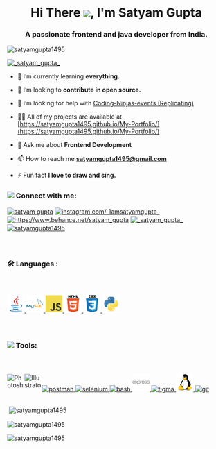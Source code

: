 <h1 align="center">Hi There <img src="https://github.com/TheDudeThatCode/TheDudeThatCode/blob/master/Assets/Hi.gif" width="29px">, I'm Satyam Gupta</h1>
<h3 align="center">A passionate frontend and java developer from India.</h3>

<p align="left"> <img src="https://komarev.com/ghpvc/?username=satyamgupta1495&label=Profile%20views&color=0e75b6&style=flat" alt="satyamgupta1495" /> </p>

<p align="left"> <a href="https://twitter.com/_satyam_gupta_" target="blank"><img src="https://img.shields.io/twitter/follow/_satyam_gupta_?logo=twitter&style=for-the-badge" alt="_satyam_gupta_" /></a>

</p>

- 🌱 I’m currently learning **everything.**

- 👯 I’m looking to  **contribute in open source.**

- 🤝 I’m looking for help with [Coding-Ninjas-events (Replicating)](https://github.com/satyamgupta1495/coding-ninjas-events)

- 👨‍💻 All of my projects are available at [https://satyamgupta1495.github.io/My-Portfolio/](https://satyamgupta1495.github.io/My-Portfolio/)

- 💬 Ask me about **Frontend Development**

- 📫 How to reach me **satyamgupta1495@gmail.com**

- ⚡ Fun fact **I love to draw and sing.**

<h3 align="left"> <img src="https://media.giphy.com/media/VgCDAzcKvsR6OM0uWg/giphy.gif" width="50"> Connect with me:</h3>
<p align="left">
<a href="https://fb.com/satyam gupta" target="blank"><img align="center" src="https://raw.githubusercontent.com/rahuldkjain/github-profile-readme-generator/master/src/images/icons/Social/facebook.svg" alt="satyam gupta" height="30" width="40" /></a>
<a href="https://instagram.com/instagram.com/_1amsatyamgupta_" target="blank"><img align="center" src="https://raw.githubusercontent.com/rahuldkjain/github-profile-readme-generator/master/src/images/icons/Social/instagram.svg" alt="instagram.com/_1amsatyamgupta_" height="30" width="40" /></a>
<a href="https://www.behance.net/https://www.behance.net/satyam_gupta" target="blank"><img align="center" src="https://raw.githubusercontent.com/rahuldkjain/github-profile-readme-generator/master/src/images/icons/Social/behance.svg" alt="https://www.behance.net/satyam_gupta" height="30" width="40" /></a>
<a href="https://twitter.com/_satyam_gupta_" target="blank"><img align="center" src="https://raw.githubusercontent.com/rahuldkjain/github-profile-readme-generator/master/src/images/icons/Social/twitter.svg" alt="_satyam_gupta_" height="30" width="40" /></a>
<a href="https://linkedin.com/in/satyamgupta1495" target="blank"><img align="center" src="https://raw.githubusercontent.com/rahuldkjain/github-profile-readme-generator/master/src/images/icons/Social/linked-in-alt.svg" alt="satyamgupta1495" height="30" width="40" /></a>
</p>


<h3 align="left" style="padding: 40px 0"> 🛠 Languages :</h3>
<p align="left">
    <a href="https://www.java.com" target="_blank"> <img src="https://raw.githubusercontent.com/devicons/devicon/master/icons/java/java-original.svg" alt="java" width="40" height="40"/> </a>
  <a href="https://www.mysql.com/" target="_blank"> <img src="https://raw.githubusercontent.com/devicons/devicon/master/icons/mysql/mysql-original-wordmark.svg" alt="mysql" width="40" height="40"/> </a>
    <a href="https://developer.mozilla.org/en-US/docs/Web/JavaScript" target="_blank"> <img src="https://raw.githubusercontent.com/devicons/devicon/master/icons/javascript/javascript-original.svg" alt="javascript" width="40" height="40"/> </a>
   <a href="https://www.w3.org/html/" target="_blank"> <img src="https://raw.githubusercontent.com/devicons/devicon/master/icons/html5/html5-original-wordmark.svg" alt="html5" width="40" height="40"/> </a> 
    <a href="https://www.w3schools.com/css/" target="_blank"> <img src="https://raw.githubusercontent.com/devicons/devicon/master/icons/css3/css3-original-wordmark.svg" alt="css3" width="40" height="40"/> </a> 
      <a href="https://www.python.org" target="_blank"> <img src="https://raw.githubusercontent.com/devicons/devicon/master/icons/python/python-original.svg" alt="python" width="40" height="40"/> </a>
       
  

<h3 align="left" style="padding: 40px 0"> <img src="https://emojis.slackmojis.com/emojis/images/1621024394/39092/cat-roll.gif?1621024394" width="28" /> Tools:</h3>

<p align="left">
  </a>  <a href="https://postman.com" target="_blank"> <img src="https://www.vectorlogo.zone/logos/getpostman/getpostman-icon.svg" alt="postman" width="40" height="40" /> </a>
  <a href="https://www.selenium.dev" target="_blank"> <img src="https://raw.githubusercontent.com/detain/svg-logos/780f25886640cef088af994181646db2f6b1a3f8/svg/selenium-logo.svg" alt="selenium" width="40" height="40"/> </a>
  <a href="https://www.gnu.org/software/bash/" target="_blank"> <img src="https://www.vectorlogo.zone/logos/gnu_bash/gnu_bash-icon.svg" alt="bash" width="40" height="40"/> </a> <a href="https://expressjs.com" target="_blank"> <img src="https://raw.githubusercontent.com/devicons/devicon/master/icons/express/express-original-wordmark.svg" alt="express" width="40" height="40"/> </a> 
  <a href="https://www.figma.com/" target="_blank"> <img src="https://www.vectorlogo.zone/logos/figma/figma-icon.svg" alt="figma" width="40" height="40"/> </a>  
  <a href="https://www.photoshop.com/en" target="_blank"> <img align="left" alt="Photoshop" width="40" height="40" src="https://upload.wikimedia.org/wikipedia/commons/thumb/a/af/Adobe_Photoshop_CC_icon.svg/1200px-Adobe_Photoshop_CC_icon.svg.png"/> </a>
  <a href="https://www.adobe.com/in/products/illustrator.html" target="_blank"> <img align="left" alt="Illustrator" width="40" height="40" src="https://upload.wikimedia.org/wikipedia/commons/f/fb/Adobe_Illustrator_CC_icon.svg"/> </a>
  <a href="https://www.linux.org/" target="_blank"> <img src="https://raw.githubusercontent.com/devicons/devicon/master/icons/linux/linux-original.svg" alt="linux" width="40" height="40"/> </a> 
<a href="https://git-scm.com/" target="_blank"> <img src="https://www.vectorlogo.zone/logos/git-scm/git-scm-icon.svg" alt="git" width="40" height="40"/> </a> 



<p>&nbsp;<img align="center"  style="margin-top : 18px"  src="https://github-readme-stats.vercel.app/api?username=satyamgupta1495&show_icons=true&theme=gotham&locale=en" alt="satyamgupta1495" /></p>

<p><img align="center" src="https://github-readme-streak-stats.herokuapp.com/?user=satyamgupta1495&theme=gotham" alt="satyamgupta1495" /></p>

<p><img align="left" src="https://github-readme-stats.vercel.app/api/top-langs?username=satyamgupta1495&show_icons=true&locale=en&layout=compact&theme=gotham" alt="satyamgupta1495" /></p>
